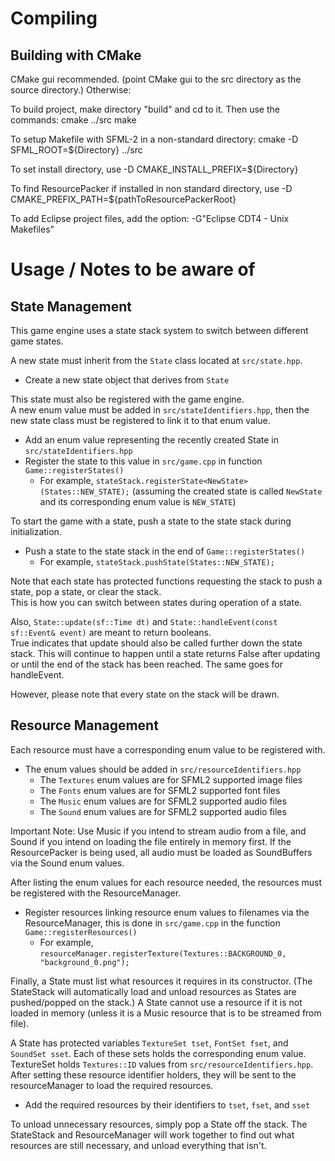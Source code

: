 

# Compiling

## Building with CMake

CMake gui recommended. (point CMake gui to the src directory as the source directory.)
Otherwise:

To build project, make directory "build" and cd to it. Then use the commands:
cmake ../src
make

To setup Makefile with SFML-2 in a non-standard directory:
cmake -D SFML\_ROOT=${Directory} ../src

To set install directory, use -D CMAKE\_INSTALL\_PREFIX=${Directory}

To find ResourcePacker if installed in non standard directory,
use -D CMAKE\_PREFIX\_PATH=${pathToResourcePackerRoot}

To add Eclipse project files, add the option:
-G"Eclipse CDT4 - Unix Makefiles"

# Usage / Notes to be aware of

## State Management

This game engine uses a state stack system to switch between different game states.

A new state must inherit from the `State` class located at `src/state.hpp`.

- Create a new state object that derives from `State`

This state must also be registered with the game engine.  
A new enum value must be added in `src/stateIdentifiers.hpp`, then the new state class must be registered to link it to that enum value.

- Add an enum value representing the recently created State in `src/stateIdentifiers.hpp`
- Register the state to this value in `src/game.cpp` in function `Game::registerStates()`
    - For example, `stateStack.registerState<NewState>(States::NEW_STATE);` (assuming the created state is called `NewState` and its corresponding enum value is `NEW_STATE`)

To start the game with a state, push a state to the state stack during initialization.

- Push a state to the state stack in the end of `Game::registerStates()`
    - For example, `stateStack.pushState(States::NEW_STATE);`

Note that each state has protected functions requesting the stack to push a state, pop a state, or clear the stack.  
This is how you can switch between states during operation of a state.

Also, `State::update(sf::Time dt)` and `State::handleEvent(const sf::Event& event)` are meant to return booleans.  
True indicates that update should also be called further down the state stack. This will continue to happen until a state returns False after updating or until the end of the stack has been reached. The same goes for handleEvent.

However, please note that every state on the stack will be drawn.

## Resource Management

Each resource must have a corresponding enum value to be registered with.

- The enum values should be added in `src/resourceIdentifiers.hpp`
    - The `Textures` enum values are for SFML2 supported image files
    - The `Fonts` enum values are for SFML2 supported font files
    - The `Music` enum values are for SFML2 supported audio files
    - The `Sound` enum values are for SFML2 supported audio files

Important Note: Use Music if you intend to stream audio from a file, and Sound if you intend on loading the file entirely in memory first. If the ResourcePacker is being used, all audio must be loaded as SoundBuffers via the Sound enum values.

After listing the enum values for each resource needed, the resources must be registered with the ResourceManager.

- Register resources linking resource enum values to filenames via the ResourceManager, this is done in `src/game.cpp` in the function `Game::registerResources()`
    - For example, `resourceManager.registerTexture(Textures::BACKGROUND_0, "background_0.png");`

Finally, a State must list what resources it requires in its constructor. (The StateStack will automatically load and unload resources as States are pushed/popped on the stack.) A State cannot use a resource if it is not loaded in memory (unless it is a Music resource that is to be streamed from file).

A State has protected variables `TextureSet tset`, `FontSet fset`, and `SoundSet sset`. Each of these sets holds the corresponding enum value. TextureSet holds `Textures::ID` values from `src/resourceIdentifiers.hpp`.  
After setting these resource identifier holders, they will be sent to the resourceManager to load the required resources.

- Add the required resources by their identifiers to `tset`, `fset`, and `sset`

To unload unnecessary resources, simply pop a State off the stack. The StateStack and ResourceManager will work together to find out what resources are still necessary, and unload everything that isn't.

